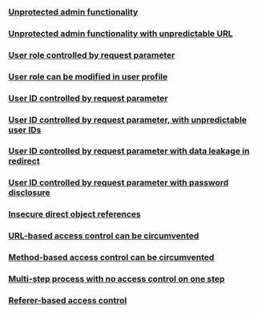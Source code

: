 
### [Unprotected admin functionality](https://portswigger.net/web-security/access-control/lab-unprotected-admin-functionality)


### [Unprotected admin functionality with unpredictable URL](https://portswigger.net/web-security/access-control/lab-unprotected-admin-functionality-with-unpredictable-url)


### [User role controlled by request parameter](https://portswigger.net/web-security/access-control/lab-user-role-controlled-by-request-parameter)


### [User role can be modified in user profile](https://portswigger.net/web-security/access-control/lab-user-role-can-be-modified-in-user-profile)


### [User ID controlled by request parameter ](https://portswigger.net/web-security/access-control/lab-user-id-controlled-by-request-parameter)


### [User ID controlled by request parameter, with unpredictable user IDs](https://portswigger.net/web-security/access-control/lab-user-id-controlled-by-request-parameter-with-unpredictable-user-ids)


### [User ID controlled by request parameter with data leakage in redirect ](https://portswigger.net/web-security/access-control/lab-user-id-controlled-by-request-parameter-with-data-leakage-in-redirect)


### [User ID controlled by request parameter with password disclosure](https://portswigger.net/web-security/access-control/lab-user-id-controlled-by-request-parameter-with-password-disclosure)


### [Insecure direct object references](https://portswigger.net/web-security/access-control/lab-insecure-direct-object-references)


### [URL-based access control can be circumvented](https://portswigger.net/web-security/access-control/lab-url-based-access-control-can-be-circumvented)


### [Method-based access control can be circumvented](https://portswigger.net/web-security/access-control/lab-method-based-access-control-can-be-circumvented)


### [Multi-step process with no access control on one step](https://portswigger.net/web-security/access-control/lab-multi-step-process-with-no-access-control-on-one-step)


### [Referer-based access control](https://portswigger.net/web-security/access-control/lab-referer-based-access-control)
